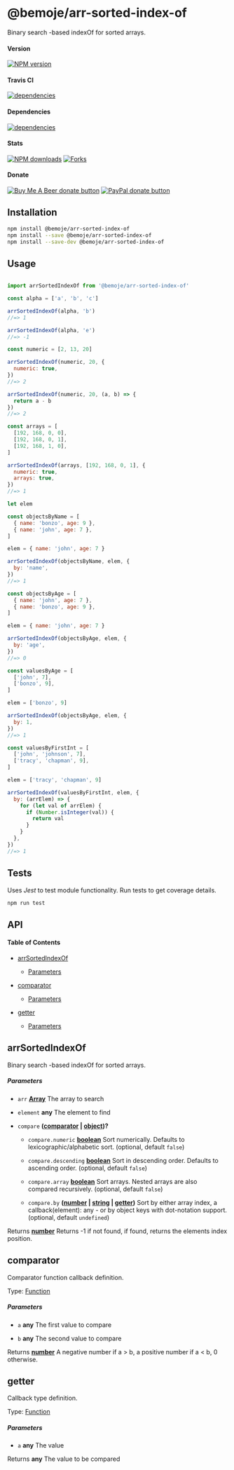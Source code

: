 # @bemoje/arr-sorted-index-of

Binary search  -based indexOf for sorted arrays.

#### Version

<span><a href="https://npmjs.org/@bemoje/arr-sorted-index-of" title="View this project on NPM"><img src="https://img.shields.io/npm/v/@bemoje/arr-sorted-index-of" alt="NPM version" /></a></span>

#### Travis CI

<span><a href="https://npmjs.org/@bemoje/arr-sorted-index-of" title="View this project on NPM"><img src="https://travis-ci.org/bemoje/bemoje-arr-sorted-index-of.svg?branch=master" alt="dependencies" /></a></span>

#### Dependencies

<span><a href="https://npmjs.org/@bemoje/arr-sorted-index-of" title="View this project on NPM"><img src="https://david-dm.org/bemoje/bemoje-arr-sorted-index-of.svg" alt="dependencies" /></a></span>

#### Stats

<span><a href="https://npmjs.org/@bemoje/arr-sorted-index-of" title="View this project on NPM"><img src="https://img.shields.io/npm/dt/@bemoje/arr-sorted-index-of" alt="NPM downloads" /></a></span>
<span><a href="https://github.com/bemoje/bemoje-arr-sorted-index-of/fork" title="Fork this project"><img src="https://img.shields.io/github/forks/bemoje/bemoje-arr-sorted-index-of" alt="Forks" /></a></span>

#### Donate

<span><a href="https://www.buymeacoffee.com/bemoje" title="Donate to this project using Buy Me A Beer"><img src="https://img.shields.io/badge/buy%20me%20a%20coffee-donate-yellow.svg?label=Buy me a beer!" alt="Buy Me A Beer donate button" /></a></span>
<span><a href="https://paypal.me/forstaaloen" title="Donate to this project using Paypal"><img src="https://img.shields.io/badge/paypal-donate-yellow.svg?label=PayPal" alt="PayPal donate button" /></a></span>

## Installation

```sh
npm install @bemoje/arr-sorted-index-of
npm install --save @bemoje/arr-sorted-index-of
npm install --save-dev @bemoje/arr-sorted-index-of
```

## Usage

```javascript

import arrSortedIndexOf from '@bemoje/arr-sorted-index-of'

const alpha = ['a', 'b', 'c']

arrSortedIndexOf(alpha, 'b')
//=> 1

arrSortedIndexOf(alpha, 'e')
//=> -1

const numeric = [2, 13, 20]

arrSortedIndexOf(numeric, 20, {
  numeric: true,
})
//=> 2

arrSortedIndexOf(numeric, 20, (a, b) => {
  return a - b
})
//=> 2

const arrays = [
  [192, 168, 0, 0],
  [192, 168, 0, 1],
  [192, 168, 1, 0],
]

arrSortedIndexOf(arrays, [192, 168, 0, 1], {
  numeric: true,
  arrays: true,
})
//=> 1

let elem

const objectsByName = [
  { name: 'bonzo', age: 9 },
  { name: 'john', age: 7 },
]

elem = { name: 'john', age: 7 }

arrSortedIndexOf(objectsByName, elem, {
  by: 'name',
})
//=> 1

const objectsByAge = [
  { name: 'john', age: 7 },
  { name: 'bonzo', age: 9 },
]

elem = { name: 'john', age: 7 }

arrSortedIndexOf(objectsByAge, elem, {
  by: 'age',
})
//=> 0

const valuesByAge = [
  ['john', 7],
  ['bonzo', 9],
]

elem = ['bonzo', 9]

arrSortedIndexOf(objectsByAge, elem, {
  by: 1,
})
//=> 1

const valuesByFirstInt = [
  ['john', 'johnson', 7],
  ['tracy', 'chapman', 9],
]

elem = ['tracy', 'chapman', 9]

arrSortedIndexOf(valuesByFirstInt, elem, {
  by: (arrElem) => {
    for (let val of arrElem) {
      if (Number.isInteger(val)) {
        return val
      }
    }
  },
})
//=> 1

```


## Tests
Uses *Jest* to test module functionality. Run tests to get coverage details.

```bash
npm run test
```

## API
<!-- Generated by documentation.js. Update this documentation by updating the source code. -->

#### Table of Contents

-   [arrSortedIndexOf][1]

    -   [Parameters][2]

-   [comparator][3]

    -   [Parameters][4]

-   [getter][5]

    -   [Parameters][6]

## arrSortedIndexOf

Binary search  -based indexOf for sorted arrays.

##### Parameters

-   `arr` **[Array][7]** The array to search

-   `element` **any** The element to find

-   `compare` **([comparator][8] \| [object][9])?** 

    -   `compare.numeric` **[boolean][10]** Sort numerically. Defaults to lexicographic/alphabetic sort. (optional, default `false`)

    -   `compare.descending` **[boolean][10]** Sort in descending order. Defaults to ascending order. (optional, default `false`)

    -   `compare.array` **[boolean][10]** Sort arrays. Nested arrays are also compared recursively. (optional, default `false`)

    -   `compare.by` **([number][11] \| [string][12] \| [getter][13])** Sort by either array index, a callback(element): any - or by object keys with dot-notation support. (optional, default `undefined`)

Returns **[number][11]** Returns -1 if not found, if found, returns the elements index position.

## comparator

Comparator function callback definition.

Type: [Function][14]

##### Parameters

-   `a` **any** The first value to compare

-   `b` **any** The second value to compare

Returns **[number][11]** A negative number if a > b, a positive number if a &lt; b, 0 otherwise.

## getter

Callback type definition.

Type: [Function][14]

##### Parameters

-   `a` **any** The value

Returns **any** The value to be compared

[1]: #arrsortedindexof

[2]: #parameters

[3]: #comparator

[4]: #parameters-1

[5]: #getter

[6]: #parameters-2

[7]: https://developer.mozilla.org/docs/Web/JavaScript/Reference/Global_Objects/Array

[8]: #comparator

[9]: https://developer.mozilla.org/docs/Web/JavaScript/Reference/Global_Objects/Object

[10]: https://developer.mozilla.org/docs/Web/JavaScript/Reference/Global_Objects/Boolean

[11]: https://developer.mozilla.org/docs/Web/JavaScript/Reference/Global_Objects/Number

[12]: https://developer.mozilla.org/docs/Web/JavaScript/Reference/Global_Objects/String

[13]: #getter

[14]: https://developer.mozilla.org/docs/Web/JavaScript/Reference/Statements/function